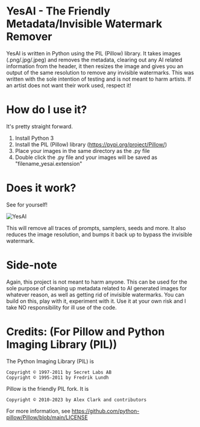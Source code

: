# YesAI - The Friendly Metadata/Invisible Watermark Remover

YesAI is written in Python using the PIL (Pillow) library. It takes images (.png/.jpg/.jpeg) and removes the metadata, clearing out any AI related information from the header, it then resizes the image and gives you an output of the same resolution to remove any invisible watermarks. This was written with the sole intention of testing and is not meant to harm artists. If an artist does not want their work used, respect it!

# How do I use it?

It's pretty straight forward.

1) Install Python 3
2) Install the PIL (Pillow) library (https://pypi.org/project/Pillow/)
3) Place your images in the same directory as the .py file
4) Double click the .py file and your images will be saved as "filename_yesai.extension"

# Does it work?

See for yourself!

![YesAI](https://user-images.githubusercontent.com/122483158/211902821-7b792e18-35c4-44df-aebe-de05209de0c4.png)

This will remove all traces of prompts, samplers, seeds and more. It also reduces the image resolution, and bumps it back up to bypass the invisible watermark.

# Side-note

Again, this project is not meant to harm anyone. This can be used for the sole purpose of cleaning up metadata related to AI generated images for whatever reason, as well as getting rid of invisible watermarks. You can build on this, play with it, experiment with it. Use it at your own risk and I take NO responsibility for ill use of the code.

# Credits: (For Pillow and Python Imaging Library (PIL))

The Python Imaging Library (PIL) is

    Copyright © 1997-2011 by Secret Labs AB
    Copyright © 1995-2011 by Fredrik Lundh

Pillow is the friendly PIL fork. It is

    Copyright © 2010-2023 by Alex Clark and contributors

For more information, see https://github.com/python-pillow/Pillow/blob/main/LICENSE
